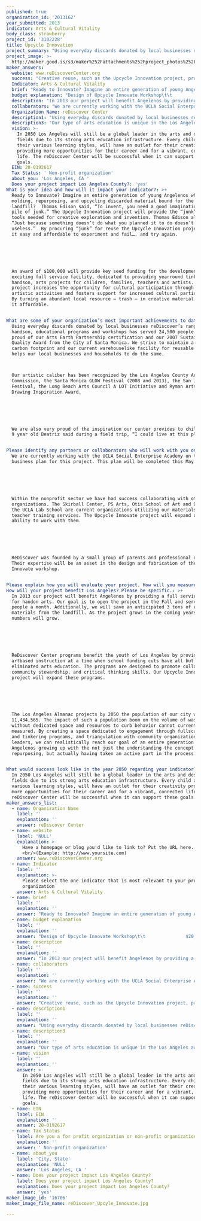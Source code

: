 ```yaml
---
published: true
organization_id: '2013162'
year_submitted: 2013
indicator: Arts & Cultural Vitality
body_class: strawberry
project_id: '3102228'
title: Upcycle Innovation
project_summary: "Using everyday discards donated by local businesses reDiscover’s range of hands-on, educational programs and workshops has served 24,500 people. We are proud of our Arts Earth Partnership certification and our 2007 Sustainable Quality Award from the City of Santa Monica. We strive to maintain a low carbon footprint and our current warehouse-like facility for reusable waste helps our local businesses and households to do the same.\r\nOur artistic caliber has been recognized by the Los Angeles County Arts Commission, the Santa Monica GLOW Festival (2008 and 2013), the San Jose Zero1 Festival, the Long Beach Arts Council A LOT Initiative and Ryman Arts with a Drawing Inspiration Award.\r\n\r\nWe are also very proud of the inspiration our center provides to children. As 9 year old Beatriz said during a field trip, “I could live at this place!” \r\n"
project_image: >-
  http://maker.good.is/s3/maker%252Fattachments%252Fproject_photos%252Fimages%252F16706%252Fdisplay%252FreDiscover_Upcyle_Innovate.jpg=c570x385
maker_answers:
  website: www.reDiscoverCenter.org
  success: "Creative reuse, such as the Upcycle Innovation project, provides a triple bottom line for the city by benefiting its people, the environment and the economy. We will measure the project through these three criteria. \r\n\r\nPeople: Our goal will be to serve 8,500 people (doubling the number served last year) in the first year through our various programs. We will also work with our network of educators to refine and evaluate our programs to serve a wide range of learning styles and ages. \r\n\r\nEnvironment and Economy: There are many ways of measuring the positive environmental and economic impact reuse has on our city. These include, but are not limited, to:\r\n•\t# of tons diverted from the landfill\r\n•\t$ avoided disposal costs (donor/seller)\r\n•\t$ avoided purchase costs (recipient/buyer)\r\n•\t$ value of materials donated (donor)\r\n•\t$ revenues earned (donor/seller)\r\n•\t# of job created or retained\r\n•\t# of families/individuals/organizations assisted\r\n\r\nWe will work with Arts Earth Partnership and the Reuse Alliance to create an appropriately scaled evaluation tool.\r\n"
  Indicator: Arts & Cultural Vitality
  brief: "Ready to Innovate? Imagine an entire generation of young Angelenos who grow up molding, repurposing, and upcycling discarded material bound for the landfill?  Thomas Edison said, “To invent, you need a good imagination and a pile of junk.” The Upcycle Innovation project will provide the “junk” and the tools needed for creative exploration and invention. Thomas Edison also said, “Just because something doesn’t do what you planned it to do doesn’t mean it’s useless.”  By procuring “junk” for reuse the Upcycle Innovation project makes it easy and affordable to experiment and fail…. and try again.\r\n\r\nAn award of $100,000 will provide key seed funding for the development of an exciting full service facility, dedicated to providing year-round tinkering, hands-on, arts projects for children, families, teachers and artists. Our project increases the opportunity for cultural participation through engaging artistic activities and fosters support for increased cultural participation.  By turning an abundant local resource – trash – in creative material we make it affordable.\r\n"
  budget explanation: "Design of Upcycle Innovate Workshop\t\t               $20,000\r\n\t200 hours x $100/hour\t\r\nFabrication of Workshop with reused materials\t\t$10,000\r\n\t118 hours x $85/ hour\t\r\nTools for Workshop\t\t                                                  $7,500\r\n\thand held tools and machines\t\r\nRental of Facility (current locaiton)\t\t                        $21,500\r\n\t5 months --projected opening August\t\r\nOutreach and Marketing\t\t                                          $3,240\r\n\t10 hours/wk x $18/hr\t\r\nOperations Coordinator\t\t                                          $8,100\r\n\t25 hours/wk x $18/hr\t\r\nDirector\t\t$0\r\n\thours supported through other grants\t\r\nStaff Training\t\t                                                                 $3,400\r\n\t40 hours x $85/hr\t\r\nStaff\t3 staff at $15/hour\t                                                        $20,250\r\n\t25 hrs / week, 18 weeks (August - year end)\t\r\nEvaluation\t\t                                                                  $5,950\r\n\t70 hours x $85/hour\t\r\n                                                                       TOTAL\t\t$99,940"
  description: "In 2013 our project will benefit Angelenos by providing a full service center for hand-on arts. Our goal is to open the project in the Fall and serve 700 people a month. Additionally, we will save an anticipated 3 tons of reusable materials from the landfill. As the project grows in the coming years these numbers will grow. \r\n\r\nReDiscover Center programs benefit the youth of Los Angeles by providing art-based instruction at a time when school funding cuts have all but eliminated arts education. The programs are designed to promote collaboration, community stewardship, and critical thinking skills. Our Upcycle Innovation project will expand these programs. \r\n\r\nThe Los Angeles Almanac projects by 2050 the population of our city will be 11,434,565. The impact of such a population boom on the volume of waste without dedicated space and resources to curb behavior cannot currently be measured. By creating a space dedicated to engagement through full-scale arts and tinkering programs, and triangulation with community organizations and leaders, we can realistically reach our goal of an entire generation of Angelenos growing up with the not just the understanding the concept of repurposing, but actually having taken an active part in the process.\r\n"
  collaborators: "We are currently working with the UCLA Social Enterprise Academy on the business plan for this project. This plan will be completed this May. \r\n\r\nWithin the non-profit sector we have had success collaborating with other organizations. The Skirball Center, PS Arts, Otis School of Art and Design and the UCLA Lab School are current organizations utilizing our materials and teacher training services. The Upcycle Innovate project will expand our ability to work with them.\r\n\r\nReDiscover was founded by a small group of parents and professional designers. Their expertise will be an asset in the design and fabrication of the Upcyle Innovate workshop.   \r\n"
  Organization Name: reDiscover Center
  description1: "Using everyday discards donated by local businesses reDiscover’s range of hands-on, educational programs and workshops has served 24,500 people. We are proud of our Arts Earth Partnership certification and our 2007 Sustainable Quality Award from the City of Santa Monica. We strive to maintain a low carbon footprint and our current warehouse-like facility for reusable waste helps our local businesses and households to do the same.\r\nOur artistic caliber has been recognized by the Los Angeles County Arts Commission, the Santa Monica GLOW Festival (2008 and 2013), the San Jose Zero1 Festival, the Long Beach Arts Council A LOT Initiative and Ryman Arts with a Drawing Inspiration Award.\r\n\r\nWe are also very proud of the inspiration our center provides to children. As 9 year old Beatriz said during a field trip, “I could live at this place!” \r\n"
  description3: "Our type of arts education is unique in the Los Angeles area. While another organization, Trash for Teaching, provides a similar service to us they differ in that they are a volunteer based organization and mostly a provider of reusable materials. Also, their founder and main sponsor has announced his retirement. Small neighborhood based arts schools could also be considered competition. \r\n\r\nWithin the non-profit sector we have had success collaborating with other organizations that could be considered our competitors. We team with artists and provide programs for students, families, educators and museums. The Skirball Center, PS Arts and the UCLA Lab School are current peer organizations utilizing our materials and teacher training services. "
  vision: >-
    In 2050 Los Angeles will still be a global leader in the arts and design
    fields due to its strong arts education infrastructure. Every child and
    their various learning styles, will have an outlet for their creativity
    providing more opportunities for their career and for a vibrant, connected
    life. The reDiscover Center will be successful when it can support these
    goals.
  EIN: 20-0192617
  Tax Status: ' Non-profit organization'
  about_you: 'Los Angeles, CA '
  Does your project impact Los Angeles County?: 'yes'
What is your idea and how will it impact your indicator?: >+
  Ready to Innovate? Imagine an entire generation of young Angelenos who grow up
  molding, repurposing, and upcycling discarded material bound for the
  landfill?  Thomas Edison said, “To invent, you need a good imagination and a
  pile of junk.” The Upcycle Innovation project will provide the “junk” and the
  tools needed for creative exploration and invention. Thomas Edison also said,
  “Just because something doesn’t do what you planned it to do doesn’t mean it’s
  useless.”  By procuring “junk” for reuse the Upcycle Innovation project makes
  it easy and affordable to experiment and fail…. and try again.






  An award of $100,000 will provide key seed funding for the development of an
  exciting full service facility, dedicated to providing yearround tinkering,
  handson, arts projects for children, families, teachers and artists. Our
  project increases the opportunity for cultural participation through engaging
  artistic activities and fosters support for increased cultural participation. 
  By turning an abundant local resource — trash — in creative material we make
  it affordable.


What are some of your organization’s most important achievements to date?: >+
  Using everyday discards donated by local businesses reDiscover’s range of
  handson, educational programs and workshops has served 24,500 people. We are
  proud of our Arts Earth Partnership certification and our 2007 Sustainable
  Quality Award from the City of Santa Monica. We strive to maintain a low
  carbon footprint and our current warehouselike facility for reusable waste
  helps our local businesses and households to do the same.



  Our artistic caliber has been recognized by the Los Angeles County Arts
  Commission, the Santa Monica GLOW Festival (2008 and 2013), the San Jose Zero1
  Festival, the Long Beach Arts Council A LOT Initiative and Ryman Arts with a
  Drawing Inspiration Award.






  We are also very proud of the inspiration our center provides to children. As
  9 year old Beatriz said during a field trip, “I could live at this place!” 


Please identify any partners or collaborators who will work with you on this project.: >+
  We are currently working with the UCLA Social Enterprise Academy on the
  business plan for this project. This plan will be completed this May. 






  Within the nonprofit sector we have had success collaborating with other
  organizations. The Skirball Center, PS Arts, Otis School of Art and Design and
  the UCLA Lab School are current organizations utilizing our materials and
  teacher training services. The Upcycle Innovate project will expand our
  ability to work with them.






  ReDiscover was founded by a small group of parents and professional designers.
  Their expertise will be an asset in the design and fabrication of the Upcyle
  Innovate workshop.   


Please explain how you will evaluate your project. How will you measure success?: "Creative reuse, such as the Upcycle Innovation project, provides a triple bottom line for the city by benefiting its people, the environment and the economy. We will measure the project through these three criteria. \n\n\n\n\n\nPeople: Our goal will be to serve 8,500 people (doubling the number served last year) in the first year through our various programs. We will also work with our network of educators to refine and evaluate our programs to serve a wide range of learning styles and ages. \n\n\n\n\n\nEnvironment and Economy: There are many ways of measuring the positive environmental and economic impact reuse has on our city. These include, but are not limited, to:\n\n\n*\t# of tons diverted from the landfill\n\n\n*\t$ avoided disposal costs (donor/seller)\n\n\n*\t$ avoided purchase costs (recipient/buyer)\n\n\n*\t$ value of materials donated (donor)\n\n\n*\t$ revenues earned (donor/seller)\n\n\n*\t# of job created or retained\n\n\n*\t# of families/individuals/organizations assisted\n\n\n\n\n\nWe will work with Arts Earth Partnership and the Reuse Alliance to create an appropriately scaled evaluation tool.\n\n\n"
How will your project benefit Los Angeles? Please be specific.: >+
  In 2013 our project will benefit Angelenos by providing a full service center
  for handon arts. Our goal is to open the project in the Fall and serve 700
  people a month. Additionally, we will save an anticipated 3 tons of reusable
  materials from the landfill. As the project grows in the coming years these
  numbers will grow. 






  ReDiscover Center programs benefit the youth of Los Angeles by providing
  artbased instruction at a time when school funding cuts have all but
  eliminated arts education. The programs are designed to promote collaboration,
  community stewardship, and critical thinking skills. Our Upcycle Innovation
  project will expand these programs. 






  The Los Angeles Almanac projects by 2050 the population of our city will be
  11,434,565. The impact of such a population boom on the volume of waste
  without dedicated space and resources to curb behavior cannot currently be
  measured. By creating a space dedicated to engagement through fullscale arts
  and tinkering programs, and triangulation with community organizations and
  leaders, we can realistically reach our goal of an entire generation of
  Angelenos growing up with the not just the understanding the concept of
  repurposing, but actually having taken an active part in the process.


What would success look like in the year 2050 regarding your indicator?: >-
  In 2050 Los Angeles will still be a global leader in the arts and design
  fields due to its strong arts education infrastructure. Every child and their
  various learning styles, will have an outlet for their creativity providing
  more opportunities for their career and for a vibrant, connected life. The
  reDiscover Center will be successful when it can support these goals.
maker_answers_list:
  - name: Organization Name
    label: ''
    explanation: ''
    answer: reDiscover Center
  - name: website
    label: 'NULL'
    explanation: >-
      Have a homepage or blog you'd like to link to? Put the URL here.
      <br/>(Example: http://www.yoursite.com)
    answer: www.reDiscoverCenter.org
  - name: Indicator
    label: ''
    explanation: >-
      Please select the one indicator that is most relevant to your project or
      organization
    answer: Arts & Cultural Vitality
  - name: brief
    label: ''
    explanation: ''
    answer: "Ready to Innovate? Imagine an entire generation of young Angelenos who grow up molding, repurposing, and upcycling discarded material bound for the landfill?  Thomas Edison said, “To invent, you need a good imagination and a pile of junk.” The Upcycle Innovation project will provide the “junk” and the tools needed for creative exploration and invention. Thomas Edison also said, “Just because something doesn’t do what you planned it to do doesn’t mean it’s useless.”  By procuring “junk” for reuse the Upcycle Innovation project makes it easy and affordable to experiment and fail…. and try again.\r\n\r\nAn award of $100,000 will provide key seed funding for the development of an exciting full service facility, dedicated to providing year-round tinkering, hands-on, arts projects for children, families, teachers and artists. Our project increases the opportunity for cultural participation through engaging artistic activities and fosters support for increased cultural participation.  By turning an abundant local resource – trash – in creative material we make it affordable.\r\n"
  - name: budget explanation
    label: ''
    explanation: ''
    answer: "Design of Upcycle Innovate Workshop\t\t               $20,000\r\n\t200 hours x $100/hour\t\r\nFabrication of Workshop with reused materials\t\t$10,000\r\n\t118 hours x $85/ hour\t\r\nTools for Workshop\t\t                                                  $7,500\r\n\thand held tools and machines\t\r\nRental of Facility (current locaiton)\t\t                        $21,500\r\n\t5 months --projected opening August\t\r\nOutreach and Marketing\t\t                                          $3,240\r\n\t10 hours/wk x $18/hr\t\r\nOperations Coordinator\t\t                                          $8,100\r\n\t25 hours/wk x $18/hr\t\r\nDirector\t\t$0\r\n\thours supported through other grants\t\r\nStaff Training\t\t                                                                 $3,400\r\n\t40 hours x $85/hr\t\r\nStaff\t3 staff at $15/hour\t                                                        $20,250\r\n\t25 hrs / week, 18 weeks (August - year end)\t\r\nEvaluation\t\t                                                                  $5,950\r\n\t70 hours x $85/hour\t\r\n                                                                       TOTAL\t\t$99,940"
  - name: description
    label: ''
    explanation: ''
    answer: "In 2013 our project will benefit Angelenos by providing a full service center for hand-on arts. Our goal is to open the project in the Fall and serve 700 people a month. Additionally, we will save an anticipated 3 tons of reusable materials from the landfill. As the project grows in the coming years these numbers will grow. \r\n\r\nReDiscover Center programs benefit the youth of Los Angeles by providing art-based instruction at a time when school funding cuts have all but eliminated arts education. The programs are designed to promote collaboration, community stewardship, and critical thinking skills. Our Upcycle Innovation project will expand these programs. \r\n\r\nThe Los Angeles Almanac projects by 2050 the population of our city will be 11,434,565. The impact of such a population boom on the volume of waste without dedicated space and resources to curb behavior cannot currently be measured. By creating a space dedicated to engagement through full-scale arts and tinkering programs, and triangulation with community organizations and leaders, we can realistically reach our goal of an entire generation of Angelenos growing up with the not just the understanding the concept of repurposing, but actually having taken an active part in the process.\r\n"
  - name: collaborators
    label: ''
    explanation: ''
    answer: "We are currently working with the UCLA Social Enterprise Academy on the business plan for this project. This plan will be completed this May. \r\n\r\nWithin the non-profit sector we have had success collaborating with other organizations. The Skirball Center, PS Arts, Otis School of Art and Design and the UCLA Lab School are current organizations utilizing our materials and teacher training services. The Upcycle Innovate project will expand our ability to work with them.\r\n\r\nReDiscover was founded by a small group of parents and professional designers. Their expertise will be an asset in the design and fabrication of the Upcyle Innovate workshop.   \r\n"
  - name: success
    label: ''
    explanation: ''
    answer: "Creative reuse, such as the Upcycle Innovation project, provides a triple bottom line for the city by benefiting its people, the environment and the economy. We will measure the project through these three criteria. \r\n\r\nPeople: Our goal will be to serve 8,500 people (doubling the number served last year) in the first year through our various programs. We will also work with our network of educators to refine and evaluate our programs to serve a wide range of learning styles and ages. \r\n\r\nEnvironment and Economy: There are many ways of measuring the positive environmental and economic impact reuse has on our city. These include, but are not limited, to:\r\n•\t# of tons diverted from the landfill\r\n•\t$ avoided disposal costs (donor/seller)\r\n•\t$ avoided purchase costs (recipient/buyer)\r\n•\t$ value of materials donated (donor)\r\n•\t$ revenues earned (donor/seller)\r\n•\t# of job created or retained\r\n•\t# of families/individuals/organizations assisted\r\n\r\nWe will work with Arts Earth Partnership and the Reuse Alliance to create an appropriately scaled evaluation tool.\r\n"
  - name: description1
    label: ''
    explanation: ''
    answer: "Using everyday discards donated by local businesses reDiscover’s range of hands-on, educational programs and workshops has served 24,500 people. We are proud of our Arts Earth Partnership certification and our 2007 Sustainable Quality Award from the City of Santa Monica. We strive to maintain a low carbon footprint and our current warehouse-like facility for reusable waste helps our local businesses and households to do the same.\r\nOur artistic caliber has been recognized by the Los Angeles County Arts Commission, the Santa Monica GLOW Festival (2008 and 2013), the San Jose Zero1 Festival, the Long Beach Arts Council A LOT Initiative and Ryman Arts with a Drawing Inspiration Award.\r\n\r\nWe are also very proud of the inspiration our center provides to children. As 9 year old Beatriz said during a field trip, “I could live at this place!” \r\n"
  - name: description3
    label: ''
    explanation: ''
    answer: "Our type of arts education is unique in the Los Angeles area. While another organization, Trash for Teaching, provides a similar service to us they differ in that they are a volunteer based organization and mostly a provider of reusable materials. Also, their founder and main sponsor has announced his retirement. Small neighborhood based arts schools could also be considered competition. \r\n\r\nWithin the non-profit sector we have had success collaborating with other organizations that could be considered our competitors. We team with artists and provide programs for students, families, educators and museums. The Skirball Center, PS Arts and the UCLA Lab School are current peer organizations utilizing our materials and teacher training services. "
  - name: vision
    label: ''
    explanation: ''
    answer: >-
      In 2050 Los Angeles will still be a global leader in the arts and design
      fields due to its strong arts education infrastructure. Every child and
      their various learning styles, will have an outlet for their creativity
      providing more opportunities for their career and for a vibrant, connected
      life. The reDiscover Center will be successful when it can support these
      goals.
  - name: EIN
    label: EIN
    explanation: ''
    answer: 20-0192617
  - name: Tax Status
    label: Are you a for profit organization or non-profit organization?
    explanation: ''
    answer: ' Non-profit organization'
  - name: about_you
    label: 'City, State'
    explanation: 'NULL'
    answer: 'Los Angeles, CA '
  - name: Does your project impact Los Angeles County?
    label: Does your project impact Los Angeles County?
    explanation: Does your project impact Los Angeles County?
    answer: 'yes'
maker_image_id: '16706'
maker_image_file_name: reDiscover_Upcyle_Innovate.jpg

---
```

